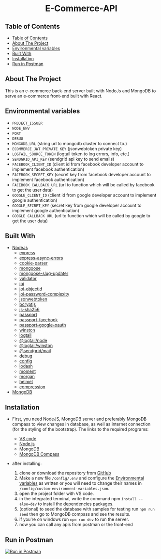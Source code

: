 <h1 align="center">E-Commerce-API</h1>

## Table of Contents
- [Table of Contents](#table-of-contents)
- [About The Project](#about-the-project)
- [Environmental variables](#environmental-variables)
- [Built With](#built-with)
- [Installation](#installation)
- [Run in Postman](#run-in-postman)

## About The Project
This is an e-commerce back-end server built with NodeJs and MongoDB to serve an e-commerce front-end built with React.

## Environmental variables
- `PROJECT_ISSUER`
- `NODE_ENV`
- `PORT`
- `DEBUG`
- `MONGODB_URL` (string url to mongodb cluster to connect to.)
- `ECOMMERCE_JWT_PRIVATE_KEY` (jsonwebtoken private key)
- `LOGTAIL_SOURCE_TOKEN` (logtail token to log errors, info, etc.)
- `SENDGRID_API_KEY` (sendgrid api key to send emails)
- `FACEBOOK_CLIENT_ID` (client id from facebook developer account to implement facebook authentication)
- `FACEBOOK_SECRET_KEY` (secret key from facebook developer account to implement facebook authentication)
- `FACEBOOK_CALLBACK_URL` (url to function which will be called by facebook to get the user data)
- `GOOGLE_CLIENT_ID` (client id from google developer account to implement google authentication)
- `GOOGLE_SECRET_KEY` (secret key from google developer account to implement google authentication)
- `GOOGLE_CALLBACK_URL` (url to function which will be called by google to get the user data)

## Built With
- [NodeJs](http://nodejs.org)
  - [express](https://expressjs.com/)
  - [express-async-errors](https://github.com/davidbanham/express-async-errors#readme)
  - [cookie-parser](https://github.com/expressjs/cookie-parser#readme)
  - [mongoose](https://mongoosejs.com/)
  - [mongoose-slug-updater](https://github.com/YuriGor/mongoose-slug-updater#readme)
  - [validator](https://github.com/validatorjs/validator.js)
  - [joi](https://github.com/hapijs/joi#readme)
  - [joi-objectid](https://github.com/mkg20001/joi-objectid#readme)
  - [joi-password-complexity](https://github.com/kamronbatman/joi-password-complexity#readme)
  - [jsonwebtoken](https://github.com/auth0/node-jsonwebtoken#readme)
  - [bcryptjs](https://github.com/dcodeIO/bcrypt.js#readme)
  - [js-sha256](https://github.com/emn178/js-sha256)
  - [passport](https://www.passportjs.org/)
  - [passport-facebook](https://github.com/jaredhanson/passport-facebook#readme)
  - [passport-google-oauth](https://github.com/jaredhanson/passport-google-oauth#readme)
  - [winston](https://github.com/winstonjs/winston#readme)
  - [logtail](https://betterstack.com/logtail)
  - [@logtail/node](https://github.com/logtail/logtail-js/tree/master/packages/node#readme)
  - [@logtail/winston](https://github.com/logtail/logtail-js/tree/master/packages/winston#readme)
  - [@sendgrid/mail](https://sendgrid.com/)
  - [debug](https://github.com/debug-js/debug#readme)
  - [config](https://github.com/node-config/node-config#readme)
  - [lodash](https://lodash.com/)
  - [moment](https://momentjs.com/)
  - [morgan](https://github.com/expressjs/morgan#readme)
  - [helmet](https://helmetjs.github.io/)
  - [compression](https://github.com/expressjs/compression#readme)
- [MongoDB](https://mongodb.com)

## Installation
- First, you need NodeJS, MongoDB server and preferably MongoDB compass to view changes in database, as well as internet connection (for the styling of the bootstrap).
The links to the required programs:
  - [VS code](https://code.visualstudio.com/Download)
  - [Node js](https://nodejs.org/en/download/)
  - [MongoDB](https://www.mongodb.com/try/download/community)
  - [MongoDB Compass](https://www.mongodb.com/try/download/compass)

- after installing:
	1. clone or download the repository from [GitHub](https://github.com/Mohannad35/e-commerce-api.git)
	2. Make a new file `/config/.env` and configure the [Environmental variables](#environmental-variables) as written or you will need to change their names in `/config/custom-environment-variables.json`.
	3. open the project folder with VS code.
	4. in the integrated terminal, write the command npm `install --also=dev` to install the dependencies packages.
	5. (optional) to seed the database with samples for testing run `npm run seed` then go to MongoDB compass and see the results.
	6. if you're on windows run `npm run dev` to run the server.
	7. now you can call any apis from postman or the front-end

## Run in Postman
[![Run in Postman](https://run.pstmn.io/button.svg)](https://app.getpostman.com/run-collection/25005733-1fdbf488-474b-40c2-ad87-0f50a8dc4e97?action=collection%2Ffork&collection-url=entityId%3D25005733-1fdbf488-474b-40c2-ad87-0f50a8dc4e97%26entityType%3Dcollection%26workspaceId%3D44184b38-ae88-40e2-a7c7-82e8b255a00e#?env%5Be-commerce-api%5D=W3sia2V5IjoiUE9SVCIsInZhbHVlIjoiNTAwMCIsImVuYWJsZWQiOnRydWUsInR5cGUiOiJkZWZhdWx0Iiwic2Vzc2lvblZhbHVlIjoiNTAwMCIsInNlc3Npb25JbmRleCI6MH0seyJrZXkiOiJ1cmwiLCJ2YWx1ZSI6Imh0dHA6Ly9sb2NhbGhvc3Q6IiwiZW5hYmxlZCI6dHJ1ZSwidHlwZSI6ImRlZmF1bHQiLCJzZXNzaW9uVmFsdWUiOiJodHRwOi8vbG9jYWxob3N0OiIsInNlc3Npb25JbmRleCI6MX0seyJrZXkiOiJjdXJyZW50VG9rZW4iLCJ2YWx1ZSI6IiIsImVuYWJsZWQiOnRydWUsInR5cGUiOiJhbnkiLCJzZXNzaW9uVmFsdWUiOiIiLCJzZXNzaW9uSW5kZXgiOjJ9XQ==)
